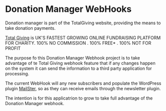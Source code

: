 # Donation Manager WebHooks

Donation manager is part of the TotalGiving website, providing the means to take donation payments.

[Total Giving](https://www.totalgiving.co.uk/) is UK'S FASTEST GROWING ONLINE FUNDRAISING PLATFORM FOR CHARITY.  100% NO COMMISSION . 100% FREE* . 100% NOT FOR PROFIT

The purpose fo this Donation Manager Webhook project is to take advantage of te Total Giving webhook feature that if any changes happen on the system it can send the information to a third party application for processing.

The current WebHook will any new subscribers and populate the WordPress plugin [MailSter](https://mailster.co/), so as they can receive emails through the newsletter plugin.

The intention is for this applicatrion to grow to take full advantage of the Donation Manager webhook.